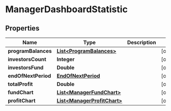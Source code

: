 
# ManagerDashboardStatistic

## Properties
Name | Type | Description | Notes
------------ | ------------- | ------------- | -------------
**programBalances** | [**List&lt;ProgramBalances&gt;**](ProgramBalances.md) |  |  [optional]
**investorsCount** | **Integer** |  |  [optional]
**investorsFund** | **Double** |  |  [optional]
**endOfNextPeriod** | [**EndOfNextPeriod**](EndOfNextPeriod.md) |  |  [optional]
**totalProfit** | **Double** |  |  [optional]
**fundChart** | [**List&lt;ManagerFundChart&gt;**](ManagerFundChart.md) |  |  [optional]
**profitChart** | [**List&lt;ManagerProfitChart&gt;**](ManagerProfitChart.md) |  |  [optional]



